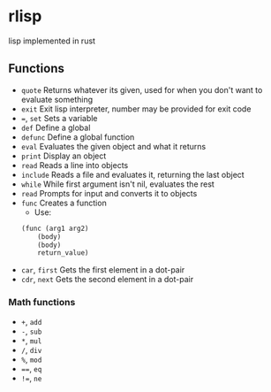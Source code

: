 # rlisp
lisp implemented in rust

## Functions
* `quote` 
Returns whatever its given, used for when you don't want to evaluate something
* `exit`
Exit lisp interpreter, number may be provided for exit code
* `=`, `set`
Sets a variable
* `def`
Define a global
* `defunc`
Define a global function
* `eval`
Evaluates the given object and what it returns
* `print`
Display an object
* `read`
Reads a line into objects
* `include`
Reads a file and evaluates it, returning the last object
* `while`
While first argument isn't nil, evaluates the rest
* `read`
Prompts for input and converts it to objects
* `func`
Creates a function
	* Use:
	```lisp
	(func (arg1 arg2)
		(body)
		(body)
		return_value)
	```
* `car`, `first`
Gets the first element in a dot-pair
* `cdr`, `next`
Gets the second element in a dot-pair

### Math functions
* `+`, `add`
* `-`, `sub`
* `*`, `mul`
* `/`, `div`
* `%`, `mod`
* `==`, `eq`
* `!=`, `ne`
